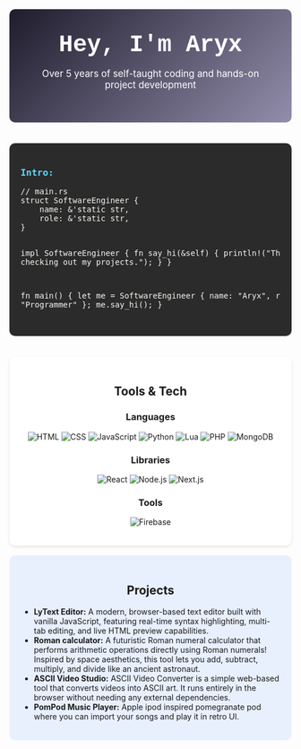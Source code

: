 <div style="background: linear-gradient(135deg, #1F1C2C, #928DAB); padding: 40px; border-radius: 10px; text-align: center; color: #fff;">
  <h1 style="font-family: 'Courier New', Courier, monospace; font-size: 3em; margin: 0;">Hey, I'm Aryx</h1>
  <p style="font-size: 1.2em;">Over 5 years of self-taught coding and hands-on project development</p>
</div>

<br>

<div style="margin: 20px 0; background: #2b2b2b; padding: 20px; border-radius: 10px; color: #f8f8f2; font-family: monospace;">
  <h3 style="color: #61dafb;">Intro:</h3>
  <pre style="overflow-x: auto;">
// main.rs
struct SoftwareEngineer {
    name: &'static str,
    role: &'static str,
}

impl SoftwareEngineer {
    fn say_hi(&self) {
        println!("Thanks for checking out my projects.");
    }
}

fn main() {
    let me = SoftwareEngineer { name: "Aryx", role: "Programmer" };
    me.say_hi();
}
  </pre>
</div>


<br>

<div style="background: #fff; padding: 20px; border-radius: 10px; text-align: center; box-shadow: 0 2px 5px rgba(0,0,0,0.1);">
  <h2>Tools & Tech</h2>
  
  <h3>Languages</h3>
  <p>
    <img src="https://img.shields.io/badge/HTML-E34F26?logo=html5&logoColor=white" alt="HTML">
    <img src="https://img.shields.io/badge/CSS-1572B6?logo=css3&logoColor=white" alt="CSS">
    <img src="https://img.shields.io/badge/JavaScript-F7DF1E?logo=javascript&logoColor=black" alt="JavaScript">
    <img src="https://img.shields.io/badge/Python-3776AB?logo=python&logoColor=white" alt="Python">
    <img src="https://img.shields.io/badge/Lua-2C2D72?logo=lua&logoColor=white" alt="Lua">
    <img src="https://img.shields.io/badge/PHP-777BB4?logo=php&logoColor=white" alt="PHP">
    <img src="https://img.shields.io/badge/MongoDB-47A248?logo=mongodb&logoColor=white" alt="MongoDB">
  </p>
  
  <h3>Libraries</h3>
  <p>
    <img src="https://img.shields.io/badge/React-61DAFB?logo=react&logoColor=black" alt="React">
    <img src="https://img.shields.io/badge/Node.js-339933?logo=nodedotjs&logoColor=white" alt="Node.js">
    <img src="https://img.shields.io/badge/Next.js-000000?logo=nextdotjs&logoColor=white" alt="Next.js">
  </p>
  
  <h3>Tools</h3>
  <p>
    <img src="https://img.shields.io/badge/Firebase-FFCA28?logo=firebase&logoColor=black" alt="Firebase">
  </p>
</div>

<br>

<div style="background: #e8f0fe; padding: 20px; border-radius: 10px;">
  <h2 style="text-align: center;">Projects</h2>
  <ul>
    <li><strong>LyText Editor:</strong> A modern, browser-based text editor built with vanilla JavaScript, featuring real-time syntax highlighting, multi-tab editing, and live HTML preview capabilities.  
</li>
    <li><strong>Roman calculator:</strong> A futuristic Roman numeral calculator that performs arithmetic operations directly using Roman numerals! Inspired by space aesthetics, this tool lets you add, subtract, multiply, and divide like an ancient astronaut.  
</li>
    <li><strong>ASCII Video Studio:</strong> ASCII Video Converter is a simple web-based tool that converts videos into ASCII art. It runs entirely in the browser without needing any external dependencies.  
</li>
  </li>
    <li><strong>PomPod Music Player:</strong> Apple ipod inspired pomegranate pod where you can import your songs and play it in retro UI.  
</li>
  </ul>
</div>
